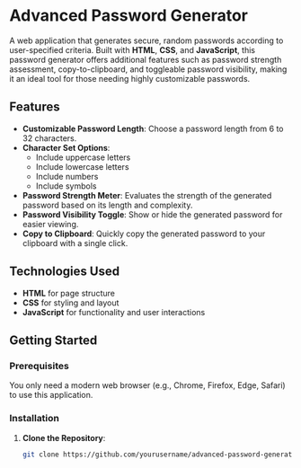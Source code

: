 # Advanced Password Generator

A web application that generates secure, random passwords according to user-specified criteria. Built with **HTML**, **CSS**, and **JavaScript**, this password generator offers additional features such as password strength assessment, copy-to-clipboard, and toggleable password visibility, making it an ideal tool for those needing highly customizable passwords.

## Features

- **Customizable Password Length**: Choose a password length from 6 to 32 characters.
- **Character Set Options**:
  - Include uppercase letters
  - Include lowercase letters
  - Include numbers
  - Include symbols
- **Password Strength Meter**: Evaluates the strength of the generated password based on its length and complexity.
- **Password Visibility Toggle**: Show or hide the generated password for easier viewing.
- **Copy to Clipboard**: Quickly copy the generated password to your clipboard with a single click.

## Technologies Used

- **HTML** for page structure
- **CSS** for styling and layout
- **JavaScript** for functionality and user interactions

## Getting Started

### Prerequisites

You only need a modern web browser (e.g., Chrome, Firefox, Edge, Safari) to use this application.

### Installation

1. **Clone the Repository**:
   ```bash
   git clone https://github.com/yourusername/advanced-password-generator.git
